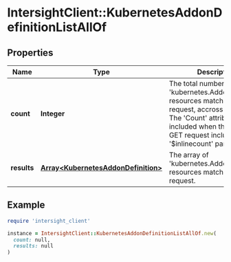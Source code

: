 # IntersightClient::KubernetesAddonDefinitionListAllOf

## Properties

| Name | Type | Description | Notes |
| ---- | ---- | ----------- | ----- |
| **count** | **Integer** | The total number of &#39;kubernetes.AddonDefinition&#39; resources matching the request, accross all pages. The &#39;Count&#39; attribute is included when the HTTP GET request includes the &#39;$inlinecount&#39; parameter. | [optional] |
| **results** | [**Array&lt;KubernetesAddonDefinition&gt;**](KubernetesAddonDefinition.md) | The array of &#39;kubernetes.AddonDefinition&#39; resources matching the request. | [optional] |

## Example

```ruby
require 'intersight_client'

instance = IntersightClient::KubernetesAddonDefinitionListAllOf.new(
  count: null,
  results: null
)
```

